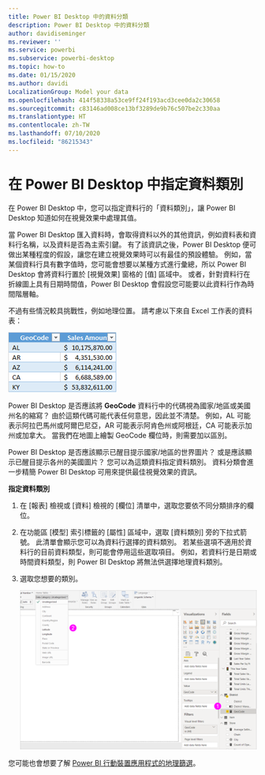 ```yaml
---
title: Power BI Desktop 中的資料分類
description: Power BI Desktop 中的資料分類
author: davidiseminger
ms.reviewer: ''
ms.service: powerbi
ms.subservice: powerbi-desktop
ms.topic: how-to
ms.date: 01/15/2020
ms.author: davidi
LocalizationGroup: Model your data
ms.openlocfilehash: 414f58338a53ce9ff24f193acd3cee0da2c30658
ms.sourcegitcommit: c83146ad008ce13bf3289de9b76c507be2c330aa
ms.translationtype: HT
ms.contentlocale: zh-TW
ms.lasthandoff: 07/10/2020
ms.locfileid: "86215343"
---
```

# <a name="specify-data-categories-in-power-bi-desktop"></a>在 Power BI Desktop 中指定資料類別
在 Power BI Desktop 中，您可以指定資料行的「資料類別」，讓 Power BI Desktop 知道如何在視覺效果中處理其值。

當 Power BI Desktop 匯入資料時，會取得資料以外的其他資訊，例如資料表和資料行名稱，以及資料是否為主索引鍵。 有了該資訊之後，Power BI Desktop 便可做出某種程度的假設，讓您在建立視覺效果時可以有最佳的預設體驗。
例如，當某個資料行具有數字值時，您可能會想要以某種方式進行彙總，所以 Power BI Desktop 會將資料行置於 [視覺效果] 窗格的 [值] 區域中。 或者，針對資料行在折線圖上具有日期時間值，Power BI Desktop 會假設您可能要以此資料行作為時間階層軸。

不過有些情況較具挑戰性，例如地理位置。 請考慮以下來自 Excel 工作表的資料表：

![Excel 的螢幕擷取畫面，其中顯示要匯入 Power BI Desktop 的表格式資料。](media/desktop-data-categorization/datacategorizationtable.png)

Power BI Desktop 是否應該將 **GeoCode** 資料行中的代碼視為國家/地區或美國州名的縮寫？  由於這類代碼可能代表任何意思，因此並不清楚。 例如，AL 可能表示阿拉巴馬州或阿爾巴尼亞，AR 可能表示阿肯色州或阿根廷，CA 可能表示加州或加拿大。 當我們在地圖上繪製 GeoCode 欄位時，則需要加以區別。 

Power BI Desktop 是否應該顯示已醒目提示國家/地區的世界圖片？ 或是應該顯示已醒目提示各州的美國圖片？  您可以為這類資料指定資料類別。 資料分類會進一步精簡 Power BI Desktop 可用來提供最佳視覺效果的資訊。  

**指定資料類別**

1. 在 [報表] 檢視或 [資料] 檢視的 [欄位] 清單中，選取您要依不同分類排序的欄位。
2. 在功能區 [模型] 索引標籤的 [屬性] 區域中，選取 [資料類別] 旁的下拉式箭號。  此清單會顯示您可以為資料行選擇的資料類別。 若某些選項不適用於資料行的目前資料類型，則可能會停用這些選取項目。  例如，若資料行是日期或時間資料類型，則 Power BI Desktop 將無法供選擇地理資料類別。 
3. 選取您想要的類別。

   ![Power BI Desktop 的螢幕擷取畫面，其中顯示 [資料類別] 篩選。](media/desktop-data-categorization/desktop-data-categorization.png)

您可能也會想要了解 [Power BI 行動裝置應用程式的地理篩選](desktop-mobile-geofiltering.md)。